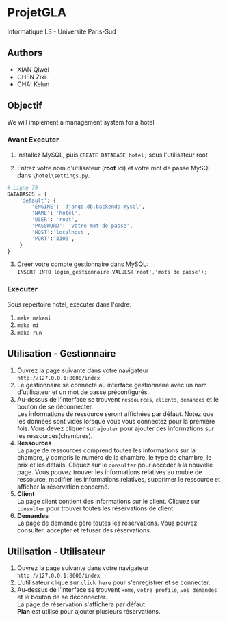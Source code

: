 # ProjetGLA
Informatique L3 - Universite Paris-Sud

## Authors
- XIAN Qiwei
- CHEN Zixi
- CHAI Kelun


## Objectif
We will implement a management system for a hotel

### Avant Executer
1. Installez MySQL, puis `CREATE DATABASE hotel;` sous l'utilisateur root

2. Entrez votre nom d'utilisateur (**root** ici) et votre mot de passe MySQL dans `\hotel\settings.py`.
```python
# Ligne 79
DATABASES = {
    'default': {
        'ENGINE': 'django.db.backends.mysql',
        'NAME': 'hotel',
        'USER': 'root',
        'PASSWORD': 'votre mot de passe',
        'HOST':'localhost',
        'PORT':'3306',
    }
}
```
3. Creer votre compte gestionnaire dans MySQL:<br>
`INSERT INTO login_gestionnaire VALUES('root','mots de passe');`

### Executer
Sous répertoire hotel, executer dans l'ordre: 
1. `make makemi`
2. `make mi`
3. `make run`

## Utilisation - Gestionnaire
1. Ouvrez la page suivante dans votre navigateur<br>
`http://127.0.0.1:8000/index`
2. Le gestionnaire se connecte au interface gestionnaire avec un nom d'utilisateur et un mot de passe préconfigurés.
3. Au-dessus de l’interface se trouvent `ressources`, `clients`, `demandes` et le bouton de se déconnecter.<br>Les informations de ressource seront affichées par défaut. Notez que les données sont vides lorsque vous vous connectez pour la première fois. Vous devez cliquer sur `ajouter` pour ajouter des informations sur les ressources(chambres).
4. **Ressources**<br>
La page de ressources comprend toutes les informations sur la chambre, y compris le numéro de la chambre, le type de chambre, le prix et les détails. Cliquez sur le `consulter` pour accéder à la nouvelle page. Vous pouvez trouver les informations relatives au muble de ressource, modifier les informations relatives, supprimer le ressource et afficher la réservation concerné.<br>
5. **Client**<br>
La page client contient des informations sur le client. Cliquez sur `consulter` pour trouver toutes les réservations de client.<br>
6. **Demandes**<br>
La page de demande gère toutes les réservations. Vous pouvez consulter, accepter et refuser des réservations.

## Utilisation - Utilisateur
1. Ouvrez la page suivante dans votre navigateur<br>
`http://127.0.0.1:8000/index`<br>
2. L'utilisateur clique sur `click here` pour s'enregistrer et se connecter.
3. Au-dessus de l’interface se trouvent `Home`, `votre profile`, `vos demandes` et le bouton de se déconnecter.<br>La page de réservation s'affichera par défaut.<br>**Plan** est utilisé pour ajouter plusieurs réservations.
